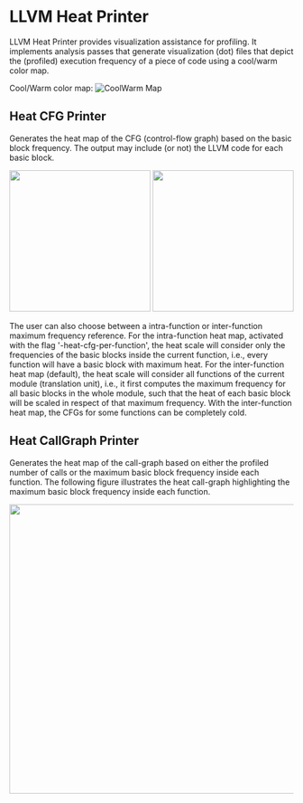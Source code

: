 # LLVM Heat Printer

LLVM Heat Printer provides visualization assistance for profiling.
It implements analysis passes that generate visualization (dot) files that depict the (profiled) execution frequency of a piece of code using a cool/warm color map.

Cool/Warm color map:
![CoolWarm Map](https://github.com/rcorcs/llvm-heat-printer/raw/master/images/coolwarm.png)

## Heat CFG Printer

Generates the heat map of the CFG (control-flow graph) based on the basic block frequency.
The output may include (or not) the LLVM code for each basic block.

<p align="center">
<img src="https://github.com/rcorcs/llvm-heat-printer/raw/master/images/heat-cfg.png" width="250">
<img src="https://github.com/rcorcs/llvm-heat-printer/raw/master/images/heat-cfg-only.png" width="250">
</p>

The user can also choose between a intra-function or inter-function maximum frequency reference.
For the intra-function heat map, activated with the flag '-heat-cfg-per-function', the heat scale will consider
only the frequencies of the basic blocks inside the current function, i.e., every function will have a basic block with maximum heat.
For the inter-function heat map (default), the heat scale will consider all functions of the current module (translation unit),
i.e., it first computes the maximum frequency for all basic blocks in the whole module, such that the heat of each basic block
will be scaled in respect of that maximum frequency.
With the inter-function heat map, the CFGs for some functions can be completely cold.

## Heat CallGraph Printer

Generates the heat map of the call-graph based on either the profiled number of calls or the maximum basic block frequency inside each function.
The following figure illustrates the heat call-graph highlighting the maximum basic block frequency inside each function.

<p align="center">
<img src="https://github.com/rcorcs/llvm-heat-printer/raw/master/images/heat-callgraph.png" width="512">
</p>
